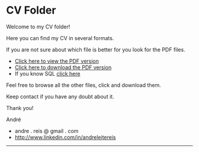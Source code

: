 CV Folder
=========

Welcome to my CV folder!

Here you can find my CV in several formats.

If you are not sure about which file is better for you look for the PDF files.

  * [Click here to view the PDF version](https://github.com/reis/cv/blob/master/AndreReis_EN.pdf)
  * [Click here to download the PDF version](https://github.com/reis/cv/raw/master/AndreReis_EN.pdf)
  * If you know SQL [click here](https://github.com/reis/cv/blob/master/cv.sql)

Feel free to browse all the other files, click and download them.

Keep contact if you have any doubt about it.

Thank you!

André

 * andre . reis @ gmail . com
 * http://www.linkedin.com/in/andreleitereis

----
